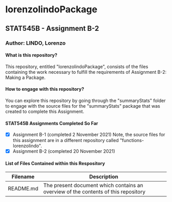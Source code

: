# lorenzolindoPackage

## STAT545B - Assignment B-2

### Author: LINDO, Lorenzo

#### What is this repository?
This repository, entitled "lorenzolindoPackage", consists of the files containing the work necessary to fulfill the requirements of Assignment B-2: Making a Package.

#### How to engage with this repository?
You can explore this repository by going through the "summaryStats" folder to engage with the source files for the "summaryStats" package that was created to complete this Assignment.

#### STAT545B Assignments Completed So Far
- [x] Assignment B-1 (completed 2 November 2021) Note, the source files for this assignment are in a different repository called "functions-lorenzolindo".
- [x] Assignment B-2 (completed 20 November 2021)

#### List of Files Contained within this Respository
Filename | Description
---------|------------
README.md | The present document which contains an overview of the contents of this repository
